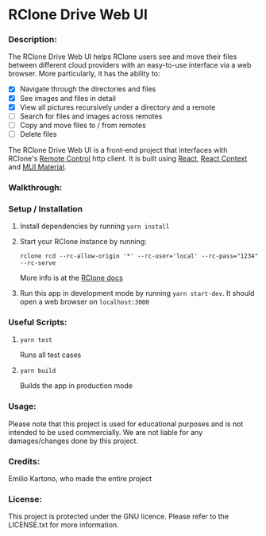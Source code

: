 # RClone Drive Web UI

### Description:

The RClone Drive Web UI helps RClone users see and move their files between different cloud providers with an easy-to-use interface via a web browser. More particularly, it has the ability to:

- [x] Navigate through the directories and files
- [x] See images and files in detail
- [x] View all pictures recursively under a directory and a remote
- [ ] Search for files and images across remotes
- [ ] Copy and move files to / from remotes
- [ ] Delete files

The RClone Drive Web UI is a front-end project that interfaces with RClone's [Remote Control](https://rclone.org/rc/) http client. It is built using [React](), [React Context]() and [MUI Material]().

### Walkthrough:

### Setup / Installation

1. Install dependencies by running `yarn install`
2. Start your RClone instance by running:

   ```
   rclone rcd --rc-allow-origin '*' --rc-user='local' --rc-pass="1234" --rc-serve
   ```

   More info is at the [RClone docs](https://rclone.org/commands/rclone_rcd/)

3. Run this app in development mode by running `yarn start-dev`. It should open a web browser on `localhost:3000`

### Useful Scripts:

1. `yarn test`

   Runs all test cases

2. `yarn build`

   Builds the app in production mode

### Usage:

Please note that this project is used for educational purposes and is not intended to be used commercially. We are not liable for any damages/changes done by this project.

### Credits:

Emilio Kartono, who made the entire project

### License:

This project is protected under the GNU licence. Please refer to the LICENSE.txt for more information.
